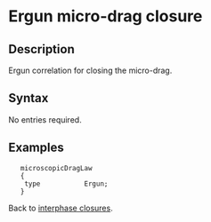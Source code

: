 Ergun micro-drag closure
==
Description
--
Ergun correlation for closing the micro-drag.

Syntax
--

No entries required.

Examples
--

```
   microscopicDragLaw
   {
    type           Ergun;
   }
```

Back to [interphase closures](../../ClsInter.md).
